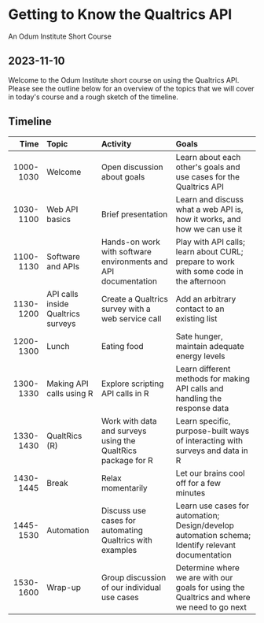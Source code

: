 # Getting to Know the Qualtrics API

An Odum Institute Short Course

## 2023-11-10

Welcome to the Odum Institute short course on using the Qualtrics API.
Please see the outline below for an overview of the topics that we will cover in today's course and a rough sketch of the timeline. 

## Timeline

| Time | Topic | Activity | Goals | 
| ---:|:--- |:--- |:--- |
| 1000-1030 | Welcome | Open discussion about goals | Learn about each other's goals and use cases for the Qualtrics API | 
| 1030-1100 | Web API basics | Brief presentation | Learn and discuss what a web API is, how it works, and how we can use it |
| 1100-1130 | Software and APIs | Hands-on work with software environments and API documentation | Play with API calls; learn about CURL; prepare to work with some code in the afternoon |
| 1130-1200 | API calls inside Qualtrics surveys | Create a Qualtrics survey with a web service call | Add an arbitrary contact to an existing list |
| 1200-1300 | Lunch | Eating food | Sate hunger, maintain adequate energy levels |
| 1300-1330 | Making API calls using R | Explore scripting API calls in R | Learn different methods for making API calls and handling the response data | 
| 1330-1430 | QualtRics (R) | Work with data and surveys using the QualtRics package for R | Learn specific, purpose-built ways of interacting with surveys and data in R |
| 1430-1445 | Break | Relax momentarily | Let our brains cool off for a few minutes | 
| 1445-1530 | Automation | Discuss use cases for automating Qualtrics with examples | Learn use cases for automation; Design/develop automation schema; Identify relevant documentation | 
| 1530-1600 | Wrap-up | Group discussion of our individual use cases | Determine where we are with our goals for using the Qualtrics and where we need to go next |

